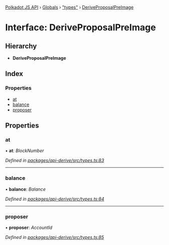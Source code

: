 [Polkadot JS API](../README.md) › [Globals](../globals.md) › ["types"](../modules/_types_.md) › [DeriveProposalPreImage](_types_.deriveproposalpreimage.md)

# Interface: DeriveProposalPreImage

## Hierarchy

* **DeriveProposalPreImage**

## Index

### Properties

* [at](_types_.deriveproposalpreimage.md#at)
* [balance](_types_.deriveproposalpreimage.md#balance)
* [proposer](_types_.deriveproposalpreimage.md#proposer)

## Properties

###  at

• **at**: *BlockNumber*

*Defined in [packages/api-derive/src/types.ts:83](https://github.com/polkadot-js/api/blob/c8dd26b0d/packages/api-derive/src/types.ts#L83)*

___

###  balance

• **balance**: *Balance*

*Defined in [packages/api-derive/src/types.ts:84](https://github.com/polkadot-js/api/blob/c8dd26b0d/packages/api-derive/src/types.ts#L84)*

___

###  proposer

• **proposer**: *AccountId*

*Defined in [packages/api-derive/src/types.ts:85](https://github.com/polkadot-js/api/blob/c8dd26b0d/packages/api-derive/src/types.ts#L85)*
